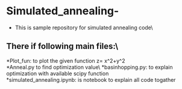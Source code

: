 # Simulated_annealing-
* This is sample repository for simulated annealing code\
## There if following main files:\
*Plot_fun: to plot the given function z= x^2+y^2\
*Anneal.py to find optimization value\ 
*basinhopping.py: to explain optimization with available scipy function\
*simulated_annealing.ipynb: is notebook to explain all code togather
